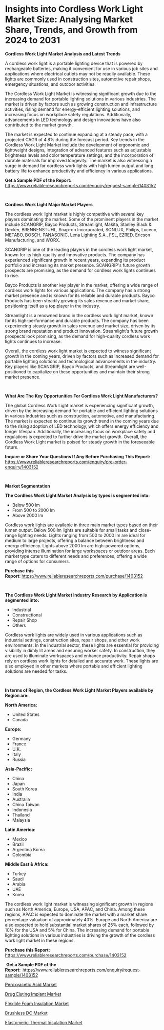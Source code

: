 <p><h1>Insights into Cordless Work Light Market Size: Analysing Market Share, Trends, and Growth from 2024 to 2031</h1></p><p><strong>Cordless Work Light Market Analysis and Latest Trends</strong></p>
<p><p>A cordless work light is a portable lighting device that is powered by rechargeable batteries, making it convenient for use in various job sites and applications where electrical outlets may not be readily available. These lights are commonly used in construction sites, automotive repair shops, emergency situations, and outdoor activities.</p><p>The Cordless Work Light Market is witnessing significant growth due to the increasing demand for portable lighting solutions in various industries. The market is driven by factors such as growing construction and infrastructure activities, rising demand for energy-efficient lighting solutions, and increasing focus on workplace safety regulations. Additionally, advancements in LED technology and design innovations have also contributed to the market growth.</p><p>The market is expected to continue expanding at a steady pace, with a projected CAGR of 4.8% during the forecast period. Key trends in the Cordless Work Light Market include the development of ergonomic and lightweight designs, integration of advanced features such as adjustable brightness levels and color temperature settings, and the incorporation of durable materials for improved longevity. The market is also witnessing a surge in demand for cordless work lights with high lumen output and long battery life to enhance productivity and efficiency in various applications.</p></p>
<p><strong>Get a Sample PDF of the Report:&nbsp;</strong> <a href="https://www.reliableresearchreports.com/enquiry/request-sample/1403152">https://www.reliableresearchreports.com/enquiry/request-sample/1403152</a></p>
<p>&nbsp;</p>
<p><strong>Cordless Work Light Major Market Players</strong></p>
<p><p>The cordless work light market is highly competitive with several key players dominating the market. Some of the prominent players in the market include SCANGRIP, Bayco Products, Streamlight, Makita, Stanley Black & Decker, BRENNENSTUHL, Snap-on Incorporated, SONLUX, Philips, Luceco, METABO, BOSCH, PANASONIC, Lena Lighting S.A., FSL, EZRED, Ericson Manufacturing, and WORX.</p><p>SCANGRIP is one of the leading players in the cordless work light market, known for its high-quality and innovative products. The company has experienced significant growth in recent years, expanding its product portfolio and increasing its market presence. SCANGRIP's future growth prospects are promising, as the demand for cordless work lights continues to rise.</p><p>Bayco Products is another key player in the market, offering a wide range of cordless work lights for various applications. The company has a strong market presence and is known for its reliable and durable products. Bayco Products has been steadily growing its sales revenue and market share, positioning itself as a top player in the industry.</p><p>Streamlight is a renowned brand in the cordless work light market, known for its high-performance and durable products. The company has been experiencing steady growth in sales revenue and market size, driven by its strong brand reputation and product innovation. Streamlight's future growth prospects look promising, as the demand for high-quality cordless work lights continues to increase.</p><p>Overall, the cordless work light market is expected to witness significant growth in the coming years, driven by factors such as increased demand for portable lighting solutions and technological advancements in the industry. Key players like SCANGRIP, Bayco Products, and Streamlight are well-positioned to capitalize on these opportunities and maintain their strong market presence.</p></p>
<p>&nbsp;</p>
<p><strong>What Are The Key Opportunities For Cordless Work Light Manufacturers?</strong></p>
<p><p>The global Cordless Work Light market is experiencing significant growth, driven by the increasing demand for portable and efficient lighting solutions in various industries such as construction, automotive, and manufacturing. The market is expected to continue its growth trend in the coming years due to the rising adoption of LED technology, which offers energy efficiency and longer lifespan. Additionally, the increasing focus on workplace safety and regulations is expected to further drive the market growth. Overall, the Cordless Work Light market is poised for steady growth in the foreseeable future.</p></p>
<p><strong>Inquire or Share Your Questions If Any Before Purchasing This Report:</strong> <a href="https://www.reliableresearchreports.com/enquiry/pre-order-enquiry/1403152">https://www.reliableresearchreports.com/enquiry/pre-order-enquiry/1403152</a></p>
<p>&nbsp;</p>
<p><strong>Market Segmentation</strong></p>
<p><strong>The Cordless Work Light Market Analysis by types is segmented into:</strong></p>
<p><ul><li>Below 500 lm</li><li>From 500 to 2000 lm</li><li>Above 2000 lm</li></ul></p>
<p><p>Cordless work lights are available in three main market types based on their lumen output. Below 500 lm lights are suitable for small tasks and close-range lighting needs. Lights ranging from 500 to 2000 lm are ideal for medium to large projects, offering a balance between brightness and energy efficiency. Lights above 2000 lm are high-powered options, providing intense illumination for large workspaces or outdoor areas. Each market type caters to different needs and preferences, offering a wide range of options for consumers.</p></p>
<p><strong>Purchase this Report:&nbsp;</strong><a href="https://www.reliableresearchreports.com/purchase/1403152">https://www.reliableresearchreports.com/purchase/1403152</a></p>
<p>&nbsp;</p>
<p><strong>The Cordless Work Light Market Industry Research by Application is segmented into:</strong></p>
<p><ul><li>Industrial</li><li>Constructional</li><li>Repair Shop</li><li>Others</li></ul></p>
<p><p>Cordless work lights are widely used in various applications such as industrial settings, construction sites, repair shops, and other work environments. In the industrial sector, these lights are essential for providing visibility in dimly lit areas and ensuring worker safety. In construction, they are used to illuminate workspaces and enhance productivity. Repair shops rely on cordless work lights for detailed and accurate work. These lights are also employed in other markets where portable and efficient lighting solutions are needed for tasks.</p></p>
<p>&nbsp;</p>
<p><strong>In terms of Region, the Cordless Work Light Market Players available by Region are:</strong></p>
<p>
    <p> <strong> North America: </strong>
        <ul>
            <li>United States</li>
            <li>Canada</li>
        </ul>
        </p> 
    <p> <strong> Europe: </strong>
        <ul>
            <li>Germany</li>
            <li>France</li>
            <li>U.K.</li>
            <li>Italy</li>
            <li>Russia</li>
        </ul>
        </p> 
    <p> <strong> Asia-Pacific: </strong>
        <ul>
            <li>China</li>
            <li>Japan</li>
            <li>South Korea</li>
            <li>India</li>
            <li>Australia</li>
            <li>China Taiwan</li>
            <li>Indonesia</li>
            <li>Thailand</li>
            <li>Malaysia</li>
        </ul>
        </p> 
    <p> <strong> Latin America: </strong>
        <ul>
            <li>Mexico</li>
            <li>Brazil</li>
            <li>Argentina Korea</li>
            <li>Colombia</li>
        </ul>
        </p> 
    <p> <strong> Middle East & Africa: </strong>
        <ul>
            <li>Turkey</li>
            <li>Saudi</li>
            <li>Arabia</li>
            <li>UAE</li>
            <li>Korea</li>
        </ul>
    </p>
    </p>
<p><p>The cordless work light market is witnessing significant growth in regions such as North America, Europe, USA, APAC, and China. Among these regions, APAC is expected to dominate the market with a market share percentage valuation of approximately 40%. Europe and North America are also expected to hold substantial market shares of 25% each, followed by 10% for the USA and 5% for China. The increasing demand for portable lighting solutions in various industries is driving the growth of the cordless work light market in these regions.</p></p>
<p><strong>Purchase this Report: </strong><a href="https://www.reliableresearchreports.com/purchase/1403152">https://www.reliableresearchreports.com/purchase/1403152</a></p>
<p>&nbsp;<strong>Get a Sample PDF of the Report:&nbsp;&nbsp;</strong><a href="https://www.reliableresearchreports.com/enquiry/request-sample/1403152">https://www.reliableresearchreports.com/enquiry/request-sample/1403152</a></p>
<p><strong></strong></p>
<p><p><a href="https://cute-banjo-8ca.notion.site/Peroxyacetic-Acid-Market-Provides-a-Comprehensive-Analysis-Including-a-Macro-Overview-of-the-Market--40f8ec2af82547359e7fb65aca3b3767">Peroxyacetic Acid Market</a></p><p><a href="https://github.com/khayangel/Market-Research-Report-List-2/blob/main/drug-eluting-implant-market.md">Drug Eluting Implant Market</a></p><p><a href="https://view.publitas.com/reportprime-1/flexible-foam-insulation-market-centers-on-aspects-such-as-market-growth-market-share-market-opportunity-and-projected-forecasts-spanning-from-2024-to-2031/">Flexible Foam Insulation Market</a></p><p><a href="https://silk-columnist-571.notion.site/Decoding-the-Brushless-DC-Market-A-Deep-Dive-into-the-Latest-Market-Trends-Market-Segmentation-an-ec6059e180704a6dad753b6136e79390">Brushless DC Market</a></p><p><a href="https://view.publitas.com/reportprime-1/elastomeric-thermal-insulation-market-centers-on-aspects-such-as-market-growth-market-share-market-opportunity-and-projected-forecasts-spanning-from-2024-to-2031/">Elastomeric Thermal Insulation Market</a></p></p>